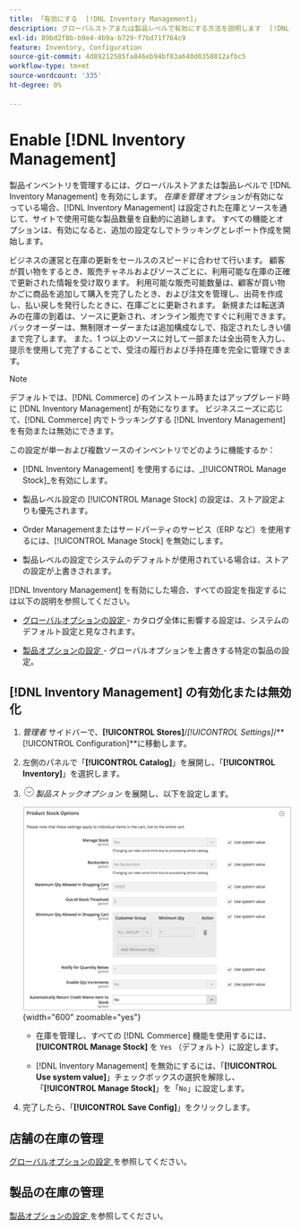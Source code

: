 ```yaml
---
title: 「有効にする  [!DNL Inventory Management]」
description: グローバルストアまたは製品レベルで有効にする方法を説明します  [!DNL Inventory Management]
exl-id: 89bd2f8b-b9e4-4b9a-b729-f7bd71f764c9
feature: Inventory, Configuration
source-git-commit: 4d89212585fa846eb94bf83a640d0358812afbc5
workflow-type: tm+mt
source-wordcount: '335'
ht-degree: 0%

---
```


# Enable [!DNL Inventory Management]

製品インベントリを管理するには、グローバルストアまたは製品レベルで [!DNL Inventory Management] を有効にします。 _在庫を管理_ オプションが有効になっている場合、[!DNL Inventory Management] は設定された在庫とソースを通じて、サイトで使用可能な製品数量を自動的に追跡します。 すべての機能とオプションは、有効になると、追加の設定なしでトラッキングとレポート作成を開始します。

ビジネスの運営と在庫の更新をセールスのスピードに合わせて行います。 顧客が買い物をするとき、販売チャネルおよびソースごとに、利用可能な在庫の正確で更新された情報を受け取ります。 利用可能な販売可能数量は、顧客が買い物かごに商品を追加して購入を完了したとき、および注文を管理し、出荷を作成し、払い戻しを発行したときに、在庫ごとに更新されます。 新規または転送済みの在庫の到着は、ソースに更新され、オンライン販売ですぐに利用できます。 バックオーダーは、無制限オーダーまたは追加構成なしで、指定されたしきい値まで完了します。 また、1 つ以上のソースに対して一部または全出荷を入力し、提示を使用して完了することで、受注の履行および手持在庫を完全に管理できます。

>[!NOTE]
>
>デフォルトでは、[!DNL Commerce] のインストール時またはアップグレード時に [!DNL Inventory Management] が有効になります。 ビジネスニーズに応じて、[!DNL Commerce] 内でトラッキングする [!DNL Inventory Management] を有効または無効にできます。

この設定が単一および複数ソースのインベントリでどのように機能するか：

- [!DNL Inventory Management] を使用するには、_[!UICONTROL Manage Stock]_を有効にします。

- 製品レベル設定の [!UICONTROL Manage Stock] の設定は、ストア設定よりも優先されます。

- Order Managementまたはサードパーティのサービス（ERP など）を使用するには、[!UICONTROL Manage Stock] を無効にします。

- 製品レベルの設定でシステムのデフォルトが使用されている場合は、ストアの設定が上書きされます。

[!DNL Inventory Management] を有効にした場合、すべての設定を指定するには以下の説明を参照してください。

- [ グローバルオプションの設定 ](global-options.md) - カタログ全体に影響する設定は、システムのデフォルト設定と見なされます。

- [ 製品オプションの設定 ](product-options.md) - グローバルオプションを上書きする特定の製品の設定。

## [!DNL Inventory Management] の有効化または無効化

1. _管理者_ サイドバーで、**[!UICONTROL Stores]**/_[!UICONTROL Settings]_/**[!UICONTROL Configuration]**に移動します。

1. 左側のパネルで「**[!UICONTROL Catalog]**」を展開し、「**[!UICONTROL Inventory]**」を選択します。

1. ![ 展開セレクター ](../assets/icon-display-expand.png)_製品ストックオプション_ を展開し、以下を設定します。

   ![ 商品ストックオプション ](assets/config-catalog-inventory-product-stock-options.png){width="600" zoomable="yes"}

   - 在庫を管理し、すべての [!DNL Commerce] 機能を使用するには、**[!UICONTROL Manage Stock]** を `Yes` （デフォルト）に設定します。

   - [!DNL Inventory Management] を無効にするには、「**[!UICONTROL Use system value]**」チェックボックスの選択を解除し、「**[!UICONTROL Manage Stock]**」を「`No`」に設定します。

1. 完了したら、「**[!UICONTROL Save Config]**」をクリックします。

## 店舗の在庫の管理

[ グローバルオプションの設定 ](global-options.md) を参照してください。

## 製品の在庫の管理

[ 製品オプションの設定 ](product-options.md) を参照してください。
